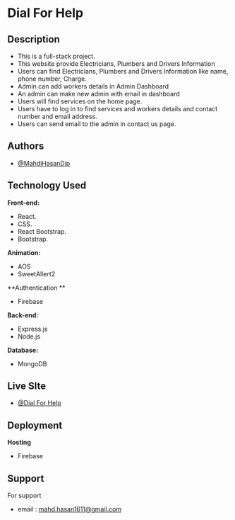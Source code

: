 # Dial For Help

## Description

- This is a full-stack project.
- This website provide Electricians, Plumbers and Drivers Information
- Users can find Electricians, Plumbers and Drivers Information like name, phone number, Charge.
- Admin can add workers details in Admin Dashboard
- An admin can make new admin with email in dashboard
- Users will find services on the home page.
- Users have to log in to find services and workers details and contact number and email address.
- Users can send email to the admin in contact us page.

## Authors

- [@MahdiHasanDip](https://www.github.com/MahdiHasanDip)

## Technology Used

**Front-end:**

- React.
- CSS.
- React Bootstrap.
- Bootstrap.

**Animation:**

- AOS
- SweetAllert2

**Authentication **

- Firebase

**Back-end:**

- Express.js
- Node.js

**Database:**

- MongoDB

## Live SIte

- [@Dial For Help](https://dial-for-help-2e0f9.web.app/)

## Deployment

**Hosting**

- Firebase

## Support

For support

- email : mahd.hasan1611@gmail.com
